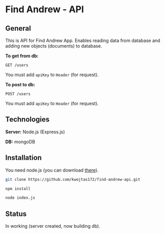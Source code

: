 # Find Andrew - API

## General

This is API for Find Andrew App. Enables reading data from database and adding new objects (documents) to database.

**To get from db:**
```
GET /users
```
You must add `apiKey` to `Header` (for request).

**To post to db:**

```
POST /users
```
You must add `apiKey` to `Header` (for request).

## Technologies

**Server:** Node.js (Express.js)

**DB:** mongoDB

## Installation

You need node.js (you can download [there](https://nodejs.org/en/download/)).

```sh
git clone https://github.com/kwojtas172/find-andrew-api.git

npm install

node index.js
```

## Status
In working (server created, now building db).